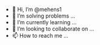 - 👋 Hi, I’m @mehens1
- 👀 I’m solving problems ...
- 🌱 I’m currently learning ...
- 💞️ I’m looking to collaborate on ...
- 📫 How to reach me ...

<!---
mehens1/mehens1 is a ✨ special ✨ repository because its `README.md` (this file) appears on your GitHub profile.
You can click the Preview link to take a look at your changes.
--->
